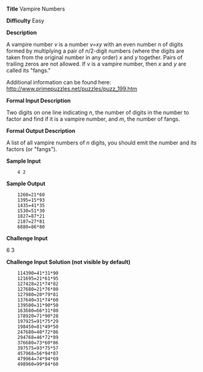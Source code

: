 **Title** Vampire Numbers

**Difficulty** Easy

**Description**

A vampire number *v* is a number *v=xy* with an even number *n* of digits formed by multiplying a pair of *n*/2-digit numbers (where the digits are taken from the original number in any order) *x* and *y* together. Pairs of trailing zeros are not allowed. If *v* is a vampire number, then *x* and *y* are called its "fangs." 

Additional information can be found here: http://www.primepuzzles.net/puzzles/puzz_199.htm

**Formal Input Description**

Two digits on one line indicating *n*, the number of digits in the number to factor and find if it is a vampire number, and *m*, the number of fangs. 

**Formal Output Description**

A list of all vampire numbers of *n* digits, you should emit the number and its factors (or "fangs").

**Sample Input**

        4 2

**Sample Output**

        1260=21*60
        1395=15*93
        1435=41*35
        1530=51*30
        1827=87*21
        2187=27*81
        6880=86*80

**Challenge Input**

6 3

**Challenge Input Solution (not visible by default)**

        114390=41*31*90
        121695=21*61*95
        127428=21*74*82
        127680=21*76*80
        127980=20*79*81
        137640=31*74*60
        139500=31*90*50
        163680=66*31*80
        178920=71*90*28
        197925=91*75*29
        198450=81*49*50
        247680=40*72*86
        294768=46*72*89
        376680=73*60*86
        397575=93*75*57
        457968=56*94*87
        479964=74*94*69
        498960=99*84*60

